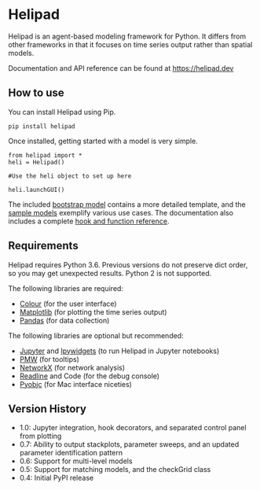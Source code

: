 # Helipad

Helipad is an agent-based modeling framework for Python. It differs from other frameworks in that it focuses on time series output rather than spatial models.

Documentation and API reference can be found at https://helipad.dev

## How to use

You can install Helipad using Pip.

	pip install helipad

Once installed, getting started with a model is very simple. 

	from helipad import *
	heli = Helipad()
	
	#Use the heli object to set up here
	
	heli.launchGUI()

The included [bootstrap model](https://github.com/charwick/helipad/blob/master/sample-models/bootstrap.py) contains a more detailed template, and the [sample models](https://github.com/charwick/helipad/tree/master/sample-models) exemplify various use cases. The documentation also includes a complete [hook and function reference](https://helipad.dev/functions/).

## Requirements

Helipad requires Python 3.6. Previous versions do not preserve dict order, so you may get unexpected results. Python 2 is not supported.

The following libraries are required:

* [Colour](https://pypi.org/project/colour/) (for the user interface)
* [Matplotlib](https://matplotlib.org/) (for plotting the time series output)
* [Pandas](https://pandas.pydata.org/) (for data collection)

The following libraries are optional but recommended:

* [Jupyter](https://jupyter.org/) and [Ipywidgets](https://pypi.org/project/ipywidgets/) (to run Helipad in Jupyter notebooks)
* [PMW](https://pypi.org/project/Pmw/) (for tooltips)
* [NetworkX](http://networkx.github.io/) (for network analysis)
* [Readline](https://pypi.org/project/readline/) and Code (for the debug console)
* [Pyobjc](https://pypi.org/project/pyobjc/) (for Mac interface niceties)

## Version History

* 1.0: Jupyter integration, hook decorators, and separated control panel from plotting
* 0.7: Ability to output stackplots, parameter sweeps, and an updated parameter identification pattern
* 0.6: Support for multi-level models
* 0.5: Support for matching models, and the checkGrid class
* 0.4: Initial PyPI release